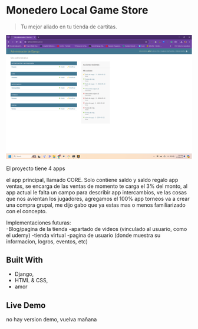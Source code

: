 # Monedero Local Game Store

> Tu mejor aliado en tu tienda de cartitas.

![screenshot](./app_screenshot.png)

El proyecto tiene 4 apps

el app principal, llamado CORE. Solo contiene saldo y saldo regalo
app ventas, se encarga de las ventas de momento te carga el 3% del monto, al app actual le falta un campo para describir
app intercambios, ve las cosas que nos avientan los jugadores, agregamos el 100% 
app torneos va a crear una compra grupal, me dijo gabo que ya estas mas o menos familiarizado con el concepto.


Implementaciones futuras:
<br>
-Blog/pagina de la tienda
-apartado de videos (vinculado al usuario, como el udemy)
-tienda virtual
-pagina de usuario (donde muestra su informacion, logros, eventos, etc)

## Built With

- Django,
- HTML & CSS,
- amor
## Live Demo

no hay version demo, vuelva mañana

